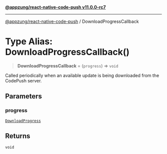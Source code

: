 [**@appzung/react-native-code-push v11.0.0-rc7**](../README.md)

---

[@appzung/react-native-code-push](../README.md) / DownloadProgressCallback

# Type Alias: DownloadProgressCallback()

> **DownloadProgressCallback** = (`progress`) => `void`

Called periodically when an available update is being downloaded from the CodePush server.

## Parameters

### progress

[`DownloadProgress`](../interfaces/DownloadProgress.md)

## Returns

`void`

